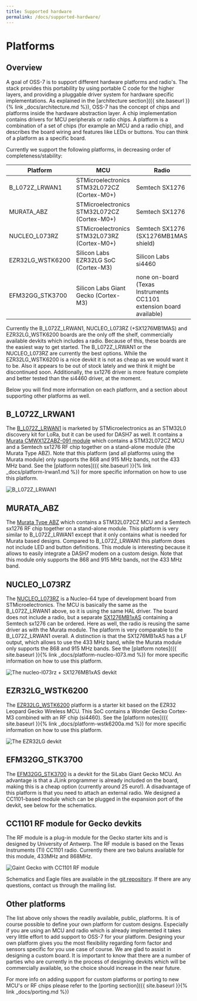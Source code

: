 ```yaml
---
title: Supported hardware
permalink: /docs/supported-hardware/
---
```


# Platforms

## Overview
A goal of OSS-7 is to support different hardware platforms and radio's.
The stack provides this portability by using portable C code for the higher layers, and providing a pluggable driver system for hardware specific implementations.
As explained in the [architecture section]({{ site.baseurl }}{% link _docs/architecture.md %}), OSS-7 has the concept of chips and platforms inside the hardware abstraction layer.
A chip implementation contains drivers for MCU peripherals or radio chips. A platform is a combination of a set of chips (for example an MCU and a radio chip), and describes the board wiring and features like LEDs or buttons. You can think of a platform as a specific board.

Currently we support the following platforms, in decreasing order of completeness/stability:

Platform        | MCU                                   | Radio                         |
--------------- | ------------------------------------- | ----------------------------- |
B_L072Z_LRWAN1  | STMicroelectronics STM32L072CZ (Cortex-M0+) | Semtech SX1276 |
MURATA_ABZ  | STMicroelectronics STM32L072CZ (Cortex-M0+) | Semtech SX1276 |
NUCLEO_L073RZ   | STMicroelectronics STM32L073RZ (Cortex-M0+) | Semtech SX1276 (SX1276MB1MAS shield)|
EZR32LG_WSTK6200| Silicon Labs EZR32LG SoC (Cortex-M3)	| Silicon Labs si4460 			|
EFM32GG_STK3700 | Silicon Labs Giant Gecko (Cortex-M3)  | none on-board (Texas Instruments CC1101 extension board available)      |

Currently the B_L072Z_LRWAN1, NUCLEO_L073RZ (+SX1276MB1MAS) and EZR32LG_WSTK6200 boards are the only off the shelf, commercially available devkits which includes a radio. Because of this, these boards are the easiest way to get started. The B_L072Z_LRWAN1 or the NUCLEO_L073RZ are currently the best options. While the EZR32LG_WSTK6200 is a nice devkit it is not as cheap as we would want it to be. Also it appears to be out of stock lately and we think it might be discontinued soon. Additionally, the sx1276 driver is more feature complete and better tested than the si4460 driver, at the moment.

Below you will find more information on each platform, and a section about supporting other platforms as well.


## B_L072Z_LRWAN1

The [B_L072Z_LRWAN1](http://www.st.com/content/st_com/en/products/evaluation-tools/product-evaluation-tools/mcu-eval-tools/stm32-mcu-eval-tools/stm32-mcu-discovery-kits/b-l072z-lrwan1.html) is marketed by STMicroelectronics as an STM32L0 discovery kit for LoRa, but it can be used for DASH7 as well. It contains a [Murata CMWX1ZZABZ-091 module](http://wireless.murata.com/eng/products/rf-modules-1/lpwa/type-abz.html)
 which contains a STM32L072CZ MCU and a Semtech sx1276 RF chip together on a stand-alone module (the Murata Type ABZ).
 Note that this platform (and all platforms using the Murata module) only supports the 868 and 915 MHz bands, not the 433 MHz band. See the [platform notes]({{ site.baseurl }}{% link _docs/platform-lrwan1.md %}) for more specific information on how to use this platform.

 ![B_L072Z_LRWAN1](https://i0.wp.com/blog.st.com/wp-content/uploads/RS7569_B_L072Z_side_antenna.jpg)

## MURATA_ABZ

The [Murata Type ABZ](https://wireless.murata.com/eng/products/rf-modules-1/lpwa/type-abz.html)
 which contains a STM32L072CZ MCU and a Semtech sx1276 RF chip together on a stand-alone module. This platform is very similar to B_L072Z_LRWAN1 except that it only contains what is needed for Murata based designs.
 Compared to B_L072Z_LRWAN1 this platform does not include LED and button definitions.
This module is interesting because it allows to easily integrate a DASH7 modem on a custom design. Note that this module only supports the 868 and 915 MHz bands, not the 433 MHz band.


## NUCLEO_L073RZ

The [NUCLEO_L073RZ](http://www.st.com/en/evaluation-tools/nucleo-l073rz.html) is a Nucleo-64 type of development board from STMicroelectronics. The MCU is basically the same as the B_L072Z_LRWAN1 above, so it is using the same HAL driver. The board does not include a radio, but a separate [SX1276MB1xAS](https://os.mbed.com/components/SX1276MB1xAS/) containing a Semtech sx1276 can be ordered. Here as well, the radio is reusing the same driver as with the Murata module. The platform is very comparable to the B_L072Z_LRWAN1 overall. A distinction is that the SX1276MB1xAS has a LF output, which allows to use the 433 MHz band, while the Murata module only supports the 868 and 915 MHz bands. See the [platform notes]({{ site.baseurl }}{% link _docs/platform-nucleo-l073.md %}) for more specific information on how to use this platform.

![The nucleo-l073rz + SX1276MB1xAS devkit]({{site.baseurl}}/img/nucleo.jpg)

## EZR32LG_WSTK6200

The [EZR32LG_WSTK6200](https://www.silabs.com/products/development-tools/wireless/proprietary/slwstk6200a-ezr32-leopard-gecko-868-mhz-starter-kit) platform is a starter kit based on the EZR32 Leopard Gecko Wireless MCU. This SoC contains a Wonder Gecko Cortex-M3 combined with an RF chip (si4460).
See the [platform notes]({{ site.baseurl }}{% link _docs/platform-wstk6200a.md %}) for more specific information on how to use this platform.

![The EZR32LG devkit]({{site.baseurl}}/img/wstk6200.png)



## EFM32GG_STK3700
The [EFM32GG_STK3700](https://www.silabs.com/products/mcu/lowpower/Pages/efm32gg-stk3700.aspx) is a devkit for the SiLabs Giant Gecko MCU. An advantage is that a JLink programmer is already included on the board, making this is a cheap option (currently around 25 euro!).
A disadvantage of this platform is that you need to attach an external radio. We designed a CC1101-based module which can be plugged in the expansion port of the devkit, see below for the schematics.


## CC1101 RF module for Gecko devkits

The RF module is a plug-in module for the Gecko starter kits and is designed by University of Antwerp.
The RF module is based on the Texas Instruments (TI) CC1101 radio.
Currently there are two baluns available for this module, 433MHz and 868MHz.

![Gaint Gecko with CC1101 RF module]({{site.baseurl}}/img/GG_CC1101.jpg)

Schematics and Eagle files are available in the [git repository](https://github.com/mosaic-lopow/dash7-ap-open-source-stack/tree/master/hardware/stk3700-cc1101). If there are any questions, contact us through the mailing list.

## Other platforms

The list above only shows the readily available, public, platforms. It is of course possible to define your own platform for custom designs. Especially if you are using an MCU and radio which is already implemented it takes very little effort to add support to OSS-7 for your platform. Designing your own platform gives you the most flexibility regarding form factor and sensors specific for you use case of course. We are glad to assist in designing a custom board.
It is important to know that there are a number of parties who are currently in the process of designing devkits which will be commercially available,
so the choice should increase in the near future.

For more info on adding support for custom platforms or porting to new MCU's or RF chips please refer to the [porting section]({{ site.baseurl }}{% link _docs/porting.md %})
